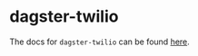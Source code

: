 # dagster-twilio

The docs for `dagster-twilio` can be found
[here](https://docs.dagster.io/_apidocs/libraries/dagster_twilio).
